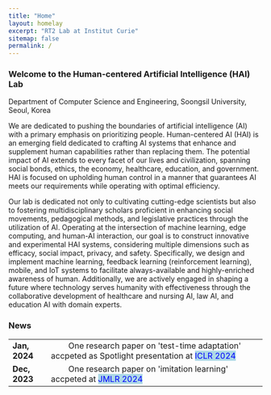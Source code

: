 ```yaml
---
title: "Home"
layout: homelay
excerpt: "RT2 Lab at Institut Curie"
sitemap: false
permalink: /
---
```



### Welcome to the Human-centered Artificial Intelligence (HAI) Lab
Department of Computer Science and Engineering, Soongsil University, Seoul, Korea

We are dedicated to pushing the boundaries of artificial intelligence (AI) with a primary emphasis on prioritizing people. Human-centered AI (HAI) is an emerging field dedicated to crafting AI systems that enhance and supplement human capabilities rather than replacing them. The potential impact of AI extends to every facet of our lives and civilization, spanning social bonds, ethics, the economy, healthcare, education, and government. HAI is focused on upholding human control in a manner that guarantees AI meets our requirements while operating with optimal efficiency.

Our lab is dedicated not only to cultivating cutting-edge scientists but also to fostering multidisciplinary scholars proficient in enhancing social movements, pedagogical methods, and legislative practices through the utilization of AI. Operating at the intersection of machine learning, edge computing, and human-AI interaction, our goal is to construct innovative and experimental HAI systems, considering multiple dimensions such as efficacy, social impact, privacy, and safety. Specifically, we design and implement machine learning, feedback learning (reinforcement learning), mobile, and IoT systems to facilitate always-available and highly-enriched awareness of human. Additionally, we are actively engaged in shaping a future where technology serves humanity with effectiveness through the collaborative development of healthcare and nursing AI, law AI, and education AI with domain experts.


### News

<table border="0">
 <tr>
    <td><b>Jan, 2024</b></td>
    <td>&nbsp;&nbsp;&nbsp;&nbsp;&nbsp;&nbsp;&nbsp;&nbsp;One research paper on 'test-time adaptation' accpeted as Spotlight presentation at <mark style="background-color: lightblue"><span style="color:blue">ICLR 2024</span></mark></td>
 </tr>
 <tr>
    <td><b>Dec, 2023</b></td>
    <td>&nbsp;&nbsp;&nbsp;&nbsp;&nbsp;&nbsp;&nbsp;&nbsp;One research paper on 'imitation learning' accpeted at <mark style="background-color: lightblue"><span style="color:blue">JMLR 2024</span></mark></td>
 </tr>
</table>